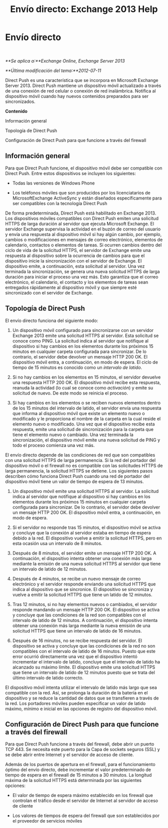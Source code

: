 ﻿---
title: 'Envío directo: Exchange 2013 Help'
TOCTitle: Envío directo
ms:assetid: 373c1629-3d4b-4828-b014-9e103de4ef25
ms:mtpsurl: https://technet.microsoft.com/es-es/library/Aa997252(v=EXCHG.150)
ms:contentKeyID: 48267993
ms.date: 04/23/2018
mtps_version: v=EXCHG.150
ms.translationtype: HT
---

# Envío directo

 

_**Se aplica a:**Exchange Online, Exchange Server 2013_

_**Última modificación del tema:**2012-07-11_

Direct Push es una característica que se incorpora en Microsoft Exchange Server 2013. Direct Push mantiene un dispositivo móvil actualizado a través de una conexión de red celular o conexión de red inalámbrica. Notifica al dispositivo móvil cuando hay nuevos contenidos preparados para ser sincronizados.

**Contenido**

Información general

Topología de Direct Push

Configuración de Direct Push para que funcione a través del firewall

## Información general

Para que Direct Push funcione, el dispositivo móvil debe ser compatible con Direct Push. Entre estos dispositivos se incluyen los siguientes:

  - Todas las versiones de Windows Phone

  - Los teléfonos móviles que son producidos por los licenciatarios de MicrosoftExchange ActiveSync y están diseñados específicamente para ser compatibles con la tecnología Direct Push

De forma predeterminada, Direct Push está habilitado en Exchange 2013. Los dispositivos móviles compatibles con Direct Push emiten una solicitud HTTPS de larga duración al servidor que ejecuta Microsoft Exchange. El servidor Exchange supervisa la actividad en el buzón de correo del usuario y envía una respuesta al dispositivo móvil si hay algún cambio, por ejemplo, cambios o modificaciones en mensajes de correo electrónico, elementos de calendario, contactos o elementos de tareas. Si ocurren cambios dentro del ciclo de vida de la solicitud HTTPS, el servidor de Exchange emite una respuesta al dispositivo sobre la ocurrencia de cambios para que el dispositivo inicie la sincronización con el servidor de Exchange. El dispositivo emite, a continuación, esta solicitud al servidor. Una vez terminada la sincronización, se genera una nueva solicitud HTTPS de larga duración para iniciar el proceso una vez más. Esto garantiza que el correo electrónico, el calendario, el contacto y los elementos de tareas sean entregados rápidamente al dispositivo móvil y que siempre esté sincronizado con el servidor de Exchange.

## Topología de Direct Push

El envío directo funciona del siguiente modo:

1.  Un dispositivo móvil configurado para sincronizarse con un servidor Exchange 2013 emite una solicitud HTTPS al servidor. Esta solicitud se conoce como PING. La solicitud indica al servidor que notifique al dispositivo si hay cambios en los elementos durante los próximos 15 minutos en cualquier carpeta configurada para sincronizar. De lo contrario, el servidor debe devolver un mensaje HTTP 200 OK. El dispositivo móvil entra, a continuación, en modo de espera. El ciclo de tiempo de 15 minutos es conocido como un *intervalo de latido*.

2.  Si no hay cambios en los elementos en 15 minutos, el servidor devuelve una respuesta HTTP 200 OK. El dispositivo móvil recibe esta respuesta, reanuda la actividad (lo cual se conoce como *activación*) y emite su solicitud de nuevo. De este modo se reinicia el proceso.

3.  Si hay cambios en los elementos o se reciben nuevos elementos dentro de los 15 minutos del intervalo de latido, el servidor envía una respuesta que informa al dispositivo móvil que existe un elemento nuevo o modificado y le proporciona el nombre de la carpeta en la cual reside el elemento nuevo o modificado. Una vez que el dispositivo recibe esta respuesta, emite una solicitud de sincronización para la carpeta que tiene el elemento nuevo o cambiado. Una vez terminada la sincronización, el dispositivo móvil emite una nueva solicitud de PING y todo el proceso comienza una vez más.

El envío directo depende de las condiciones de red que son compatibles con una solicitud HTTPS de larga permanencia. Si la red del portador del dispositivo móvil o el firewall no es compatible con las solicitudes HTTPS de larga permanencia, la solicitud HTTPS se detiene. Los siguientes pasos describen cómo funciona Direct Push cuando una red de portador del dispositivo móvil tiene un valor de tiempo de espera de 13 minutos.

1.  Un dispositivo móvil emite una solicitud HTTPS al servidor. La solicitud indica al servidor que notifique al dispositivo si hay cambios en los elementos durante los próximos 15 minutos en cualquier carpeta configurada para sincronizar. De lo contrario, el servidor debe devolver un mensaje HTTP 200 OK. El dispositivo móvil entra, a continuación, en modo de espera.

2.  Si el servidor no responde tras 15 minutos, el dispositivo móvil se activa y concluye que la conexión al servidor estaba en tiempo de espera debido a la red. El dispositivo vuelve a emitir la solicitud HTTPS, pero en esta ocasión usa un intervalo de 8 minutos.

3.  Después de 8 minutos, el servidor emite un mensaje HTTP 200 OK. A continuación, el dispositivo intenta obtener una conexión más larga mediante la emisión de una nueva solicitud HTTPS al servidor que tiene un intervalo de latido de 12 minutos.

4.  Después de 4 minutos, se recibe un nuevo mensaje de correo electrónico y el servidor responde enviando una solicitud HTTPS que indica al dispositivo que se sincronice. El dispositivo se sincroniza y vuelve a emitir la solicitud HTTPS que tiene un latido de 12 minutos.

5.  Tras 12 minutos, si no hay elementos nuevos o cambiados, el servidor responde mandando un mensaje HTTP 200 OK. El dispositivo se activa y concluye que las condiciones de la red son compatibles con el intervalo de latido de 12 minutos. A continuación, el dispositivo intenta obtener una conexión más larga mediante la nueva emisión de una solicitud HTTPS que tiene un intervalo de latido de 16 minutos.

6.  Después de 16 minutos, no se recibe respuesta del servidor. El dispositivo se activa y concluye que las condiciones de la red no son compatibles con el intervalo de latido de 16 minutos. Puesto que este error ocurrió directamente una vez que el dispositivo intentó incrementar el intervalo de latido, concluye que el intervalo de latido ha alcanzado su máximo límite. El dispositivo emite una solicitud HTTPS que tiene un intervalo de latido de 12 minutos puesto que se trata del último intervalo de latido correcto.

El dispositivo móvil intenta utilizar el intervalo de latido más largo que sea compatible con la red. Así, se prolonga la duración de la batería en el dispositivo y se reduce la cantidad de datos que se transfieren a través de la red. Los portadores móviles pueden especificar un valor de latido máximo, mínimo e inicial en las opciones de registro del dispositivo móvil.

## Configuración de Direct Push para que funcione a través del firewall

Para que Direct Push funcione a través del firewall, debe abrir un puerto TCP 443. Se necesita este puerto para la Capa de sockets seguros (SSL) y se debe abrir entre Internet y el servidor de acceso de cliente.

Además de los puertos de apertura en el firewall, para el funcionamiento óptimo del envío directo, debe incrementar el valor predeterminado de tiempo de espera en el firewall de 15 minutos a 30 minutos. La longitud máxima de la solicitud HTTPS está determinada por las siguientes opciones:

  - El valor de tiempo de espera máximo establecido en los firewall que controlan el tráfico desde el servidor de Internet al servidor de acceso de cliente

  - Los valores de tiempos de espera del firewall que son establecidos por el proveedor de servicios móviles


